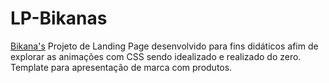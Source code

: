 # LP-Bikanas
<a href="https://olivamatheus.github.io/LP-Bikanas/">Bikana's</a>
 Projeto de Landing Page desenvolvido para fins didáticos afim de explorar as animações com CSS sendo idealizado e realizado do zero.
 Template para apresentação de marca com produtos.
